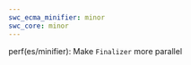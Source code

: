 ```yaml
---
swc_ecma_minifier: minor
swc_core: minor
---
```


perf(es/minifier): Make `Finalizer` more parallel
